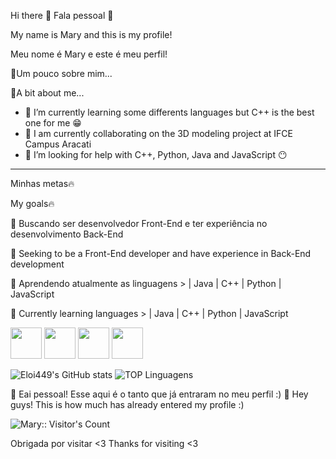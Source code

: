 Hi there 👋
Fala pessoal 👋

My name is Mary and this is my profile!

Meu nome é Mary e este é meu perfil!

💫Um pouco sobre mim...

💫A bit about me...

- 🌱 I’m currently learning some differents languages but C++ is the best one for me 😁
- 👯 I am currently collaborating on the 3D modeling project at IFCE Campus Aracati
- 🤔 I’m looking for help with C++, Python, Java and JavaScript 😶
-------------------------------------------------------------------------------------------------------------------------------
Minhas metas🔥

My goals🔥

💼 Buscando ser desenvolvedor Front-End e ter experiência no desenvolvimento Back-End 

💼 Seeking to be a Front-End developer and have experience in Back-End development

📕 Aprendendo atualmente as linguagens > | Java | C++ | Python | JavaScript

📕 Currently learning languages > | Java | C++ | Python | JavaScript

<div>
<img src="https://cdn.jsdelivr.net/gh/devicons/devicon/icons/java/java-plain.svg" width = "50px"/>
<img src="https://cdn.jsdelivr.net/gh/devicons/devicon/icons/python/python-original.svg"  width = "50px" />
<img src="https://cdn.jsdelivr.net/gh/devicons/devicon/icons/cplusplus/cplusplus-original.svg"  width = "50px" />
<img src="https://cdn.jsdelivr.net/gh/devicons/devicon/icons/javascript/javascript-original.svg"  width = "50px" />

</div>

![Eloi449's GitHub stats](https://github-readme-stats.vercel.app/api?username=Eloi449&show_icons=true&theme=tokyonight)
![TOP Linguagens](https://github-readme-stats.vercel.app/api/top-langs/?username=Eloi449&layout=compact&theme=dracula)

👋 Eai pessoal! Esse aqui é o tanto que já entraram no meu perfil :)
👋 Hey guys! This is how much has already entered my profile :)

<img src="https://profile-counter.glitch.me/{Eloi449}/count.svg" alt="Mary:: Visitor's Count" />

Obrigada por visitar <3
Thanks for visiting <3
